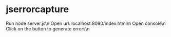 # jserrorcapture

Run node server.js\n
Open url: localhost:8080/index.html\n
Open console\n
Click on the button to generate errors\n
